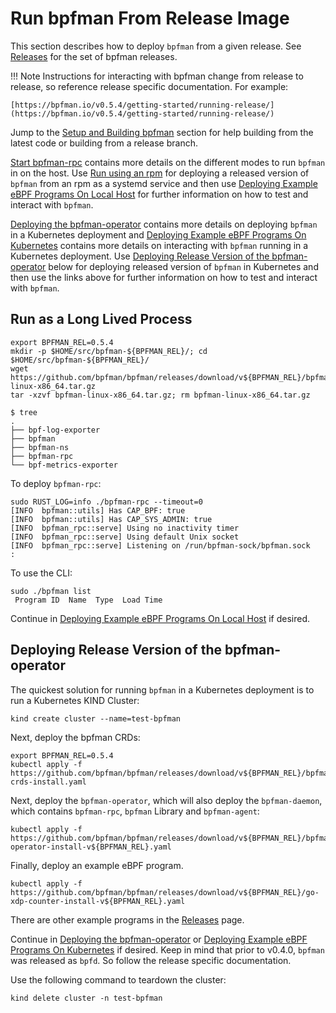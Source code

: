 # Run bpfman From Release Image

This section describes how to deploy `bpfman` from a given release.
See [Releases](https://github.com/bpfman/bpfman/releases) for the set of bpfman
releases.

!!! Note
    Instructions for interacting with bpfman change from release to release, so reference
    release specific documentation. For example:
    
    [https://bpfman.io/v0.5.4/getting-started/running-release/](https://bpfman.io/v0.5.4/getting-started/running-release/)

Jump to the [Setup and Building bpfman](./building-bpfman.md) section
for help building from the latest code or building from a release branch.

[Start bpfman-rpc](./launching-bpfman.md/#start-bpfman-rpc) contains more details on the different
modes to run `bpfman` in on the host.
Use [Run using an rpm](./running-rpm.md)
for deploying a released version of `bpfman` from an rpm as a systemd service and then use
[Deploying Example eBPF Programs On Local Host](./example-bpf-local.md)
for further information on how to test and interact with `bpfman`.

[Deploying the bpfman-operator](../developer-guide/operator-quick-start.md) contains
more details on deploying `bpfman` in a Kubernetes deployment and
[Deploying Example eBPF Programs On Kubernetes](./example-bpf-k8s.md) contains
more details on interacting with `bpfman` running in a Kubernetes deployment.
Use [Deploying Release Version of the bpfman-operator](#deploying-release-version-of-the-bpfman-operator)
below for deploying released version of `bpfman` in Kubernetes and then use the
links above for further information on how to test and interact with `bpfman`.

## Run as a Long Lived Process

```console
export BPFMAN_REL=0.5.4
mkdir -p $HOME/src/bpfman-${BPFMAN_REL}/; cd $HOME/src/bpfman-${BPFMAN_REL}/
wget https://github.com/bpfman/bpfman/releases/download/v${BPFMAN_REL}/bpfman-linux-x86_64.tar.gz
tar -xzvf bpfman-linux-x86_64.tar.gz; rm bpfman-linux-x86_64.tar.gz

$ tree
.
├── bpf-log-exporter
├── bpfman
├── bpfman-ns
├── bpfman-rpc
└── bpf-metrics-exporter
```

To deploy `bpfman-rpc`:

```console
sudo RUST_LOG=info ./bpfman-rpc --timeout=0
[INFO  bpfman::utils] Has CAP_BPF: true
[INFO  bpfman::utils] Has CAP_SYS_ADMIN: true
[INFO  bpfman_rpc::serve] Using no inactivity timer
[INFO  bpfman_rpc::serve] Using default Unix socket
[INFO  bpfman_rpc::serve] Listening on /run/bpfman-sock/bpfman.sock
:
```

To use the CLI:

```console
sudo ./bpfman list
 Program ID  Name  Type  Load Time
```

Continue in [Deploying Example eBPF Programs On Local Host](./example-bpf-local.md) if desired.

## Deploying Release Version of the bpfman-operator

The quickest solution for running `bpfman` in a Kubernetes deployment is to run a
Kubernetes KIND Cluster:

```console
kind create cluster --name=test-bpfman
```

Next, deploy the bpfman CRDs:

```console
export BPFMAN_REL=0.5.4
kubectl apply -f  https://github.com/bpfman/bpfman/releases/download/v${BPFMAN_REL}/bpfman-crds-install.yaml
```

Next, deploy the `bpfman-operator`, which will also deploy the `bpfman-daemon`, which contains
`bpfman-rpc`, `bpfman` Library and `bpfman-agent`:

```console
kubectl apply -f https://github.com/bpfman/bpfman/releases/download/v${BPFMAN_REL}/bpfman-operator-install-v${BPFMAN_REL}.yaml
```

Finally, deploy an example eBPF program.

```console
kubectl apply -f https://github.com/bpfman/bpfman/releases/download/v${BPFMAN_REL}/go-xdp-counter-install-v${BPFMAN_REL}.yaml
```

There are other example programs in the [Releases](https://github.com/bpfman/bpfman/releases)
page.

Continue in [Deploying the bpfman-operator](../developer-guide/operator-quick-start.md) or
[Deploying Example eBPF Programs On Kubernetes](./example-bpf-k8s.md) if desired.
Keep in mind that prior to v0.4.0, `bpfman` was released as `bpfd`.
So follow the release specific documentation.

Use the following command to teardown the cluster:

```console
kind delete cluster -n test-bpfman
```
